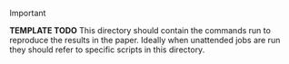 > [!IMPORTANT]
> **TEMPLATE TODO**
> This directory should contain the commands run to reproduce the results in the paper.
> Ideally when unattended jobs are run they should refer to specific scripts in this directory.
